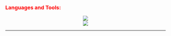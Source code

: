 <h1 align="center">
  <img src="https://readme-typing-svg.demolab.com?font=Righteous&size=35&duration=4000&pause=100&center=true&vCenter=true&width=500&height=70&lines=Hi+there!%F0%9F%91%8B;I'm+Tường" alt=""/>
</h1>
<br>


<h3 align="left" style="color:red;">Languages and Tools:</h3>
<div align="center">
    <img src="https://skillicons.dev/icons?i=react,tailwind,express,nodejs,mongodb,githubactions,docker" />
    <br>
    <img src="https://skillicons.dev/icons?i=html,css,javascript,firebase,c,vscode,figma,github" /><br>
  
</div>

<hr>





